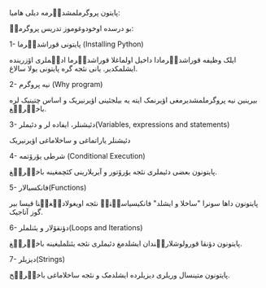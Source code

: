 پایتون پروگرملمشدیٛرمه دیلی هامیا:


بو درسده اوخودوغوموز تدریس پروگرمیٛ:

1- پایتونی قوراشدیٛرما (Installing Python)

ایلک وظیفه قوراشدیٛرمادا داخیل اولماغلا قوراشدیٛرما ادیٛملری اۆزرینده ایشلمکدیر. یانی نئجه گره پایتونی یولا سالاغ.

2- نیه پروگرم (Why program)

بیرینین نیه پروگرملمشدیرمغی اؤیرنمک ایته یه بیلجئینی اؤیرنیریک و اساس چتینیک لره باخیٛریٛغ.

3- دئیشنلر، ایفاده لر و دئیملر(Variables, expressions and statements)


دئیشنلر یاراتماغی و ساخلاماغی اؤیرنیریک

4- شرطی یۆرۆتمه (Conditional Execution)

پایتونون بعضی دئیملری نئجه یۆرۆتور و آیریلارینی کئچمغینه باخیٛریٛغ.


5- فانکسیالار(Functions)

پایتونون داها سونرا "ساخلا و ایشلد" فانکیسیاسیٛنیٛ نئجه اویغولادیٛغیٛنا قیسا بیر گوز آتاجیک.

6- دؤنقۆلار و یئنلملر(Loops and Iterations)

پایتونون دؤنقا قورولوشلاریٛندان ایشلدمغ دئیملری نئجه یئنلملیغینه باخیٛریٛغ.

7- دیزیلر(Strings)

پایتونون متینسال وریلری دیزیلرده ایشلدمک و نئجه ساخلاماغی باخیٛریٛخ.
